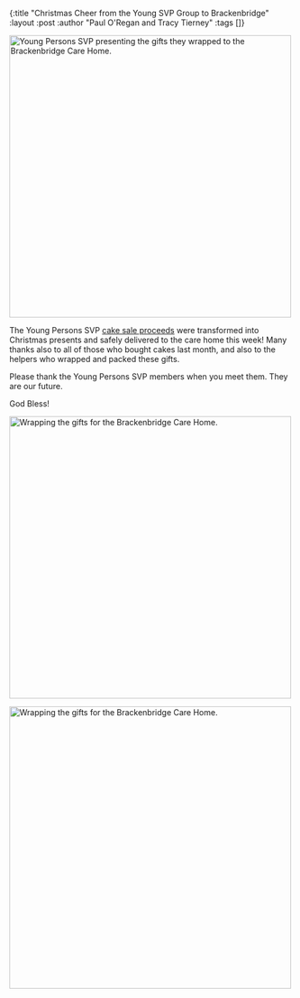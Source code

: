{:title "Christmas Cheer from the Young SVP Group to Brackenbridge"
 :layout :post
 :author "Paul O'Regan and Tracy Tierney"
 :tags []}

  <img src="../../../posts/brackenbridge-gifts/presentation.jpeg"
     alt="Young Persons SVP presenting the gifts they wrapped to the Brackenbridge Care Home."
     width=500>


The Young Persons SVP [cake sale proceeds](../../../posts-output/bake-sale/2020-11-01-young-persons-svp-bake-sale/) were transformed into Christmas presents and safely delivered to the care home this week! Many thanks also to all of those who bought cakes last month, and also to the helpers who wrapped and packed these gifts.

Please thank the Young Persons SVP members when you meet them. They are our future.

God Bless!

  <img src="../../../posts/brackenbridge-gifts/wrapping_brackenbridge3.jpeg"
     alt="Wrapping the gifts for the Brackenbridge Care Home."
     width=500>

  <img src="../../../posts/brackenbridge-gifts/wrapping_brackenbridge2.jpeg"
     alt="Wrapping the gifts for the Brackenbridge Care Home."
     width=500>
